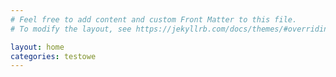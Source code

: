 ```yaml
---
# Feel free to add content and custom Front Matter to this file.
# To modify the layout, see https://jekyllrb.com/docs/themes/#overriding-theme-defaults

layout: home
categories: testowe
---
```

